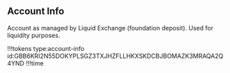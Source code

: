 ## Account Info

Account as managed by Liquid Exchange (foundation deposit).
Used for liquidity purposes.

!!!tokens type:account-info id:GBB6KRI2N55DOKYPLSGZ3TXJHZFLLHKXSKDCBJBOMAZK3MRAQA2Q4YND
!!!time